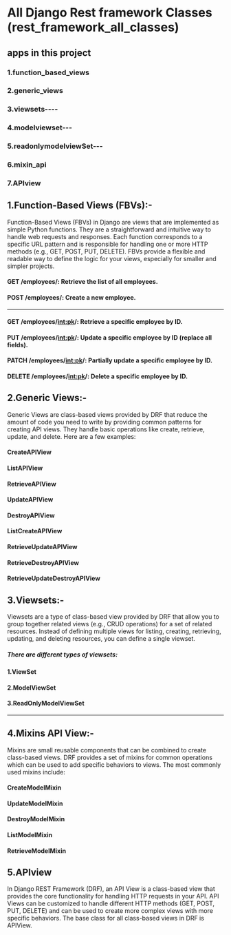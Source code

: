 # All Django Rest framework Classes (rest_framework_all_classes)

## apps in this project

### 1.function_based_views
### 2.generic_views
### 3.viewsets----
### 4.modelviewset---
### 5.readonlymodelviewSet---
### 6.mixin_api
### 7.APIview


## 1.Function-Based Views (FBVs):-

Function-Based Views (FBVs) in Django are views that are implemented as simple Python functions. They are a straightforward and intuitive way to handle web requests and responses. Each function corresponds to a specific URL pattern and is responsible for handling one or more HTTP methods (e.g., GET, POST, PUT, DELETE). FBVs provide a flexible and readable way to define the logic for your views, especially for smaller and simpler projects.

#### GET /employees/: Retrieve the list of all employees.
#### POST /employees/: Create a new employee.
---------------------------------------------
#### GET /employees/<int:pk>/: Retrieve a specific employee by ID.
#### PUT /employees/<int:pk>/: Update a specific employee by ID (replace all fields).
#### PATCH /employees/<int:pk>/: Partially update a specific employee by ID.
#### DELETE /employees/<int:pk>/: Delete a specific employee by ID.

## 2.Generic Views:-

Generic Views are class-based views provided by DRF that reduce the amount of code you need to write by providing common patterns for creating API views. They handle basic operations like create, retrieve, update, and delete. Here are a few examples:

#### CreateAPIView
#### ListAPIView
#### RetrieveAPIView
#### UpdateAPIView
#### DestroyAPIView
#### ListCreateAPIView
#### RetrieveUpdateAPIView
#### RetrieveDestroyAPIView
#### RetrieveUpdateDestroyAPIView



## 3.Viewsets:- 

Viewsets are a type of class-based view provided by DRF that allow you to group together related views (e.g., CRUD operations) for a set of related resources. Instead of defining multiple views for listing, creating, retrieving, updating, and deleting resources, you can define a single viewset.

##### There are different types of viewsets:

#### 1.ViewSet
#### 2.ModelViewSet
#### 3.ReadOnlyModelViewSet

---------------------------

## 4.Mixins API View:-

Mixins are small reusable components that can be combined to create class-based views. DRF provides a set of mixins for common operations which can be used to add specific behaviors to views. The most commonly used mixins include:

#### CreateModelMixin
#### UpdateModelMixin
#### DestroyModelMixin
#### ListModelMixin
#### RetrieveModelMixin

## 5.APIview

In Django REST Framework (DRF), an API View is a class-based view that provides the core functionality for handling HTTP requests in your API. API Views can be customized to handle different HTTP methods (GET, POST, PUT, DELETE) and can be used to create more complex views with more specific behaviors. The base class for all class-based views in DRF is APIView.
